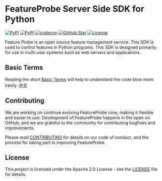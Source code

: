 # FeatureProbe Server Side SDK for Python

[![PyPI](https://img.shields.io/pypi/v/featureprobe-server-sdk-python)](https://pypi.python.org/pypi/featureprobe-server-sdk-python)
[![PyPI](https://img.shields.io/pypi/pyversions/featureprobe-server-sdk-python.svg)](https://pypi.python.org/pypi/featureprobe-server-sdk-python)
[![codecov](https://codecov.io/gh/FeatureProbe/server-sdk-python/branch/main/graph/badge.svg)](https://codecov.io/gh/FeatureProbe/server-sdk-python)
[![GitHub Star](https://img.shields.io/github/stars/FeatureProbe/server-sdk-python)](https://github.com/FeatureProbe/server-sdk-python/stargazers)
[![License](https://img.shields.io/github/license/FeatureProbe/server-sdk-python)](https://github.com/FeatureProbe/server-sdk-python/blob/main/LICENSE)

Feature Probe is an open source feature management service. This SDK is used to control features in Python programs.
This SDK is designed primarily for use in multi-user systems such as web servers and applications.

## Basic Terms

Reading the short [Basic Terms](https://github.com/FeatureProbe/FeatureProbe/blob/main/BASIC_TERMS.md) will help to
understand the code blow more easily.  [中文](https://github.com/FeatureProbe/FeatureProbe/blob/main/BASIC_TERMS_CN.md)

## Contributing

We are working on continue evolving FeatureProbe core, making it flexible and easier to use.
Development of FeatureProbe happens in the open on GitHub, and we are grateful to the
community for contributing bugfixes and improvements.

Please read [CONTRIBUTING](https://github.com/FeatureProbe/featureprobe/blob/master/CONTRIBUTING.md)
for details on our code of conduct, and the process for taking part in improving FeatureProbe.

## License

This project is licensed under the Apache 2.0 License - see the [LICENSE](LICENSE) file for details.
